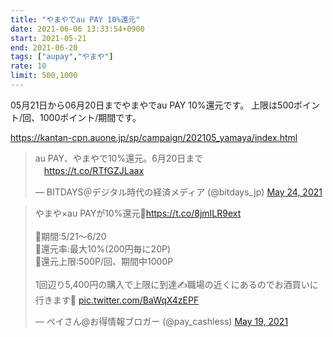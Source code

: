 ```yaml
---
title: "やまやでau PAY 10%還元"
date: 2021-06-06 13:33:54+0900
start: 2021-05-21
end: 2021-06-20
tags: ["aupay","やまや"]
rate: 10
limit: 500,1000
---
```


05月21日から06月20日までやまやでau PAY 10%還元です。
上限は500ポイント/回、1000ポイント/期間です。

https://kantan-cpn.auone.jp/sp/campaign/202105_yamaya/index.html

<blockquote class="twitter-tweet"><p lang="ja" dir="ltr">au PAY、やまやで10%還元。6月20日まで<br> 　<a href="https://t.co/RTfGZJLaax">https://t.co/RTfGZJLaax</a></p>&mdash; BITDAYS＠デジタル時代の経済メディア (@bitdays_jp) <a href="https://twitter.com/bitdays_jp/status/1396768041489244160?ref_src=twsrc%5Etfw">May 24, 2021</a></blockquote> <script async src="https://platform.twitter.com/widgets.js" charset="utf-8"></script>
<blockquote class="twitter-tweet"><p lang="ja" dir="ltr">やまや×au PAYが10%還元🙌<a href="https://t.co/8jmILR9ext">https://t.co/8jmILR9ext</a><br><br>🔻期間:5/21〜6/20<br>🔻還元率:最大10%(200円毎に20P)<br>🔻還元上限:500P/回、期間中1000P<br><br>1回辺り5,400円の購入で上限に到達✍️職場の近くにあるのでお酒買いに行きます🤤 <a href="https://t.co/BaWqX4zEPF">pic.twitter.com/BaWqX4zEPF</a></p>&mdash; ペイさん@お得情報ブロガー (@pay_cashless) <a href="https://twitter.com/pay_cashless/status/1394854969212248067?ref_src=twsrc%5Etfw">May 19, 2021</a></blockquote> <script async src="https://platform.twitter.com/widgets.js" charset="utf-8"></script>
